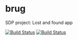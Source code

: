 # brug
SDP project: Lost and found app

[![Build Status](https://api.cirrus-ci.com/github/pmcintyr/brug.svg)](https://cirrus-ci.com/github/pmcintyr/brug)
[![Build Status](https://api.cirrus-ci.com/github/USER/REPO.svg)](https://cirrus-ci.com/github/Mouniraki/brug)
